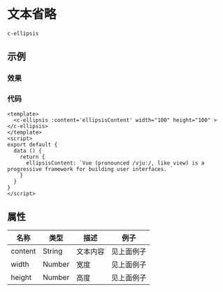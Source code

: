 # 文本省略
`c-ellipsis`   
## 示例  
### 效果  

<Demo>
  <ContentEllipsisDemo/>
</Demo>

### 代码  
```vue
<template>
  <c-ellipsis :content='ellipsisContent' width="100" height="100" ></c-ellipsis>
</template>
<script>
export default {
  data () {
    return {
      ellipsisContent: `Vue (pronounced /vjuː/, like view) is a progressive framework for building user interfaces. `
    }
  }
}
</script>

```

## 属性  
| 名称 | 类型 | 描述 | 例子 |  
| ---- | ---- | ---- | ---- |
| content | String | 文本内容 |见上面例子 |
| width | Number | 宽度 |见上面例子 |
| height | Number | 高度 |见上面例子 |
<Comment />
